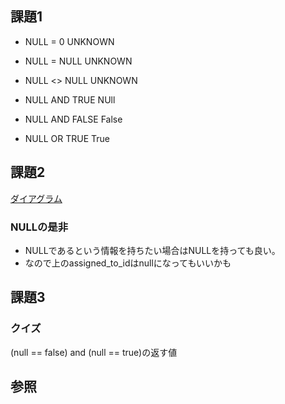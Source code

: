## 課題1

- NULL = 0
UNKNOWN

- NULL = NULL
UNKNOWN

- NULL <> NULL
UNKNOWN

- NULL AND TRUE
NUll

- NULL AND FALSE
False

- NULL OR TRUE
True

## 課題2

[ダイアグラム](https://dbdiagram.io/d/61df60374c9a8944ec91bc8b)

### NULLの是非

- NULLであるという情報を持ちたい場合はNULLを持っても良い。
- なので上のassigned_to_idはnullになってもいいかも

## 課題3

### クイズ

(null == false) and (null == true)の返す値

## 参照